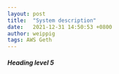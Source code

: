 ```yaml
---
layout: post
title:  "System description"
date:   2021-12-31 14:50:53 +0800
author: weippig
tags: AWS Geth 
---
```


##### Heading level 5
